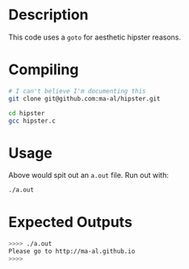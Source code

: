 Description
===========
This code uses a `goto` for aesthetic hipster reasons.


Compiling
=========
```bash
# I can't believe I'm documenting this
git clone git@github.com:ma-al/hipster.git

cd hipster
gcc hipster.c
```

Usage
=====
Above would spit out an `a.out` file. Run out with:
```bash
./a.out
```

Expected Outputs
================
```bash
>>>> ./a.out
Please go to http://ma-al.github.io
>>>>
```
